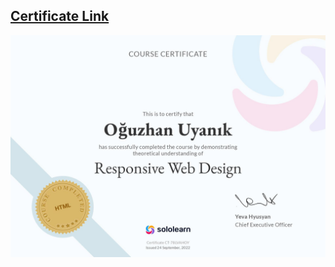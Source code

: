 ## <a href="https://www.sololearn.com/certificates/CT-78LVAHOY">Certificate Link</a>
<img src="https://github.com/oguzhanuyanik-sr/certificates/blob/main/SoloLearn/responsive-web-design/cert-CT-78LVAHOY.jpg?raw=true" />